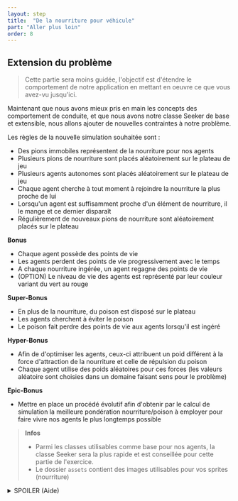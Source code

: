 ```yaml
---
layout: step
title:  "De la nourriture pour véhicule"
part: "Aller plus loin"
order: 8
---
```


## Extension du problème

> Cette partie sera moins guidée, l'objectif est d'étendre le comportement de notre application en mettant en oeuvre ce que vous avez-vu jusqu'ici.

Maintenant que nous avons mieux pris en main les concepts des comportement de conduite, et que nous avons notre classe Seeker de base et extensible, nous allons ajouter de nouvelles contraintes à notre problème.

Les règles de la nouvelle simulation souhaitée sont :
- Des pions immobiles représentent de la nourriture pour nos agents
- Plusieurs pions de nourriture sont placés aléatoirement sur le plateau de jeu
- Plusieurs agents autonomes sont placés aléatoirement sur le plateau de jeu
- Chaque agent cherche à tout moment à rejoindre la nourriture la plus proche de lui
- Lorsqu'un agent est suffisamment proche d'un élément de nourriture, il le mange et ce dernier disparaît
- Régulièrement de nouveaux pions de nourriture sont aléatoirement placés sur le plateau

**Bonus**
- Chaque agent possède des points de vie
- Les agents perdent des points de vie progressivement avec le temps
- A chaque nourriture ingérée, un agent regagne des points de vie
- (OPTION) Le niveau de vie des agents est représenté par leur couleur variant du vert au rouge

**Super-Bonus**
- En plus de la nourriture, du poison est disposé sur le plateau
- Les agents cherchent à éviter le poison
- Le poison fait perdre des points de vie aux agents lorsqu'il est ingéré

**Hyper-Bonus**
- Afin de d'optimiser les agents, ceux-ci attribuent un poid différent à la force d'attraction de la nourriture et celle de répulsion du poison
- Chaque agent utilise des poids aléatoires pour ces forces (les valeurs aléatoire sont choisies dans un domaine faisant sens pour le problème)


**Epic-Bonus**
- Mettre en place un procédé évolutif afin d'obtenir par le calcul de simulation la meilleure pondération nourriture/poison à employer pour faire vivre nos agents le plus longtemps possible

> **Infos**
> - Parmi les classes utilisables comme base pour nos agents, la classe Seeker sera la plus rapide et est conseillée pour cette partie de l'exercice.
> - Le dossier `assets` contient des images utilisables pour vos sprites (nourriture)

<details>
    <summary>
        SPOILER (Aide)
    </summary>

    Créer une classe Vehicule extends Seeker.
    Créer une équipe de Vehicules.

    Vous pouvez représenter les cibles par des sprites teintés (ex: vert pour la nourriture, rouge pour poison)

    Générer une liste de la nourriture à disposer sur le plateau
    Chaque véhicule seek la nourriture la plus proche
    Distance < 10 => Manger (nourriture disparaît)

    A chaque update, de la nourriture peut apparaître avec une certaine probabilité

</details>

